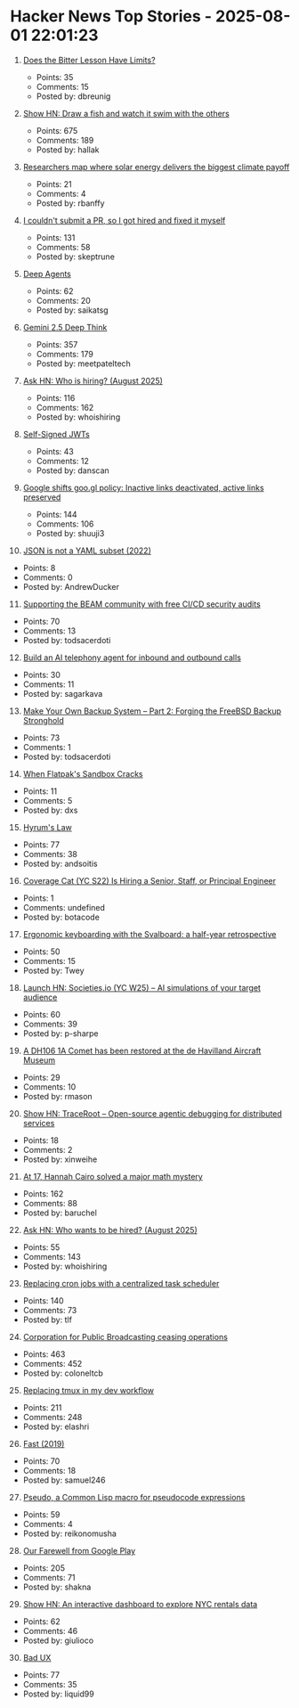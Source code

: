 # Hacker News Top Stories - 2025-08-01 22:01:23

1. [Does the Bitter Lesson Have Limits?](https://www.dbreunig.com/2025/08/01/does-the-bitter-lesson-have-limits.html)
   - Points: 35
   - Comments: 15
   - Posted by: dbreunig

2. [Show HN: Draw a fish and watch it swim with the others](https://drawafish.com)
   - Points: 675
   - Comments: 189
   - Posted by: hallak

3. [Researchers map where solar energy delivers the biggest climate payoff](https://www.rutgers.edu/news/researchers-map-where-solar-energy-delivers-biggest-climate-payoff)
   - Points: 21
   - Comments: 4
   - Posted by: rbanffy

4. [I couldn't submit a PR, so I got hired and fixed it myself](https://www.skeptrune.com/posts/doing-the-little-things/)
   - Points: 131
   - Comments: 58
   - Posted by: skeptrune

5. [Deep Agents](https://blog.langchain.com/deep-agents/)
   - Points: 62
   - Comments: 20
   - Posted by: saikatsg

6. [Gemini 2.5 Deep Think](https://blog.google/products/gemini/gemini-2-5-deep-think/)
   - Points: 357
   - Comments: 179
   - Posted by: meetpateltech

7. [Ask HN: Who is hiring? (August 2025)](undefined)
   - Points: 116
   - Comments: 162
   - Posted by: whoishiring

8. [Self-Signed JWTs](https://www.selfref.com/self-signed-jwts)
   - Points: 43
   - Comments: 12
   - Posted by: danscan

9. [Google shifts goo.gl policy: Inactive links deactivated, active links preserved](https://blog.google/technology/developers/googl-link-shortening-update/)
   - Points: 144
   - Comments: 106
   - Posted by: shuuji3

10. [JSON is not a YAML subset (2022)](https://john-millikin.com/json-is-not-a-yaml-subset)
   - Points: 8
   - Comments: 0
   - Posted by: AndrewDucker

11. [Supporting the BEAM community with free CI/CD security audits](https://www.erlang-solutions.com/blog/supporting-the-beam-community-with-free-ci-cd-security-audits/)
   - Points: 70
   - Comments: 13
   - Posted by: todsacerdoti

12. [Build an AI telephony agent for inbound and outbound calls](https://github.com/videosdk-community/ai-telephony-demo)
   - Points: 30
   - Comments: 11
   - Posted by: sagarkava

13. [Make Your Own Backup System – Part 2: Forging the FreeBSD Backup Stronghold](https://it-notes.dragas.net/2025/07/29/make-your-own-backup-system-part-2-forging-the-freebsd-backup-stronghold/)
   - Points: 73
   - Comments: 1
   - Posted by: todsacerdoti

14. [When Flatpak's Sandbox Cracks](https://www.linuxjournal.com/content/when-flatpaks-sandbox-cracks-real-life-security-issues-beyond-ideal)
   - Points: 11
   - Comments: 5
   - Posted by: dxs

15. [Hyrum's Law](https://www.hyrumslaw.com)
   - Points: 77
   - Comments: 38
   - Posted by: andsoitis

16. [Coverage Cat (YC S22) Is Hiring a Senior, Staff, or Principal Engineer](https://www.coveragecat.com/careers/engineering/software-engineer)
   - Points: 1
   - Comments: undefined
   - Posted by: botacode

17. [Ergonomic keyboarding with the Svalboard: a half-year retrospective](https://twey.io/hci/svalboard/)
   - Points: 50
   - Comments: 15
   - Posted by: Twey

18. [Launch HN: Societies.io (YC W25) – AI simulations of your target audience](undefined)
   - Points: 60
   - Comments: 39
   - Posted by: p-sharpe

19. [A DH106 1A Comet has been restored at the de Havilland Aircraft Museum](https://www.cnn.com/travel/de-havilland-comet-dh106-first-passenger-jet)
   - Points: 29
   - Comments: 10
   - Posted by: rmason

20. [Show HN: TraceRoot – Open-source agentic debugging for distributed services](https://github.com/traceroot-ai/traceroot)
   - Points: 18
   - Comments: 2
   - Posted by: xinweihe

21. [At 17, Hannah Cairo solved a major math mystery](https://www.quantamagazine.org/at-17-hannah-cairo-solved-a-major-math-mystery-20250801/)
   - Points: 162
   - Comments: 88
   - Posted by: baruchel

22. [Ask HN: Who wants to be hired? (August 2025)](undefined)
   - Points: 55
   - Comments: 143
   - Posted by: whoishiring

23. [Replacing cron jobs with a centralized task scheduler](https://mayhul.com/posts/scheduled-tasks/)
   - Points: 140
   - Comments: 73
   - Posted by: tlf

24. [Corporation for Public Broadcasting ceasing operations](https://cpb.org/pressroom/Corporation-Public-Broadcasting-Addresses-Operations-Following-Loss-Federal-Funding)
   - Points: 463
   - Comments: 452
   - Posted by: coloneltcb

25. [Replacing tmux in my dev workflow](https://bower.sh/you-might-not-need-tmux)
   - Points: 211
   - Comments: 248
   - Posted by: elashri

26. [Fast (2019)](https://patrickcollison.com/fast)
   - Points: 70
   - Comments: 18
   - Posted by: samuel246

27. [Pseudo, a Common Lisp macro for pseudocode expressions](http://funcall.blogspot.com/2025/07/pseudo.html)
   - Points: 59
   - Comments: 4
   - Posted by: reikonomusha

28. [Our Farewell from Google Play](https://secuso.aifb.kit.edu/english/2809.php)
   - Points: 205
   - Comments: 71
   - Posted by: shakna

29. [Show HN: An interactive dashboard to explore NYC rentals data](https://leaseswap.nyc/analytics)
   - Points: 62
   - Comments: 46
   - Posted by: giulioco

30. [Bad UX](https://www.google.com/search?q=bad+UX)
   - Points: 77
   - Comments: 35
   - Posted by: liquid99

